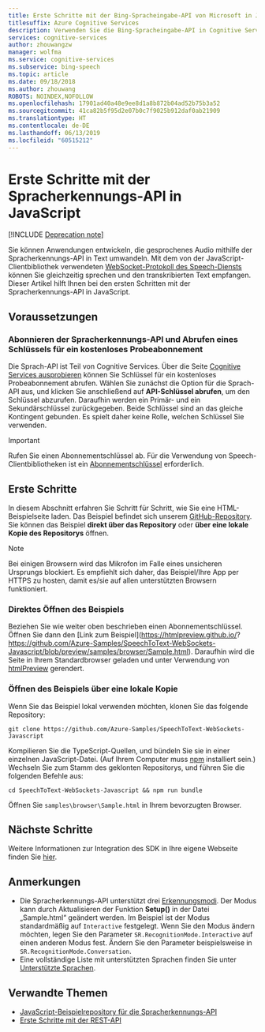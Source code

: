 ```yaml
---
title: Erste Schritte mit der Bing-Spracheingabe-API von Microsoft in JavaScript | Microsoft-Dokumentation
titlesuffix: Azure Cognitive Services
description: Verwenden Sie die Bing-Spracheingabe-API in Cognitive Services, um Anwendungen zu entwickeln, die gesprochene Audiosignale fortlaufend in Text konvertieren.
services: cognitive-services
author: zhouwangzw
manager: wolfma
ms.service: cognitive-services
ms.subservice: bing-speech
ms.topic: article
ms.date: 09/18/2018
ms.author: zhouwang
ROBOTS: NOINDEX,NOFOLLOW
ms.openlocfilehash: 17901ad40a48e9ee8d1a8b872b04ad52b75b3a52
ms.sourcegitcommit: 41ca82b5f95d2e07b0c7f9025b912daf0ab21909
ms.translationtype: HT
ms.contentlocale: de-DE
ms.lasthandoff: 06/13/2019
ms.locfileid: "60515212"
---
```

# <a name="get-started-with-the-speech-recognition-api-in-javascript"></a>Erste Schritte mit der Spracherkennungs-API in JavaScript

[!INCLUDE [Deprecation note](../../../../includes/cognitive-services-bing-speech-api-deprecation-note.md)]

Sie können Anwendungen entwickeln, die gesprochenes Audio mithilfe der Spracherkennungs-API in Text umwandeln. Mit dem von der JavaScript-Clientbibliothek verwendeten [WebSocket-Protokoll des Speech-Diensts](../API-Reference-REST/websocketprotocol.md) können Sie gleichzeitig sprechen und den transkribierten Text empfangen. Dieser Artikel hilft Ihnen bei den ersten Schritten mit der Spracherkennungs-API in JavaScript.

## <a name="prerequisites"></a>Voraussetzungen

### <a name="subscribe-to-the-speech-recognition-api-and-get-a-free-trial-subscription-key"></a>Abonnieren der Spracherkennungs-API und Abrufen eines Schlüssels für ein kostenloses Probeabonnement

Die Sprach-API ist Teil von Cognitive Services. Über die Seite [Cognitive Services ausprobieren](https://azure.microsoft.com/try/cognitive-services/) können Sie Schlüssel für ein kostenloses Probeabonnement abrufen. Wählen Sie zunächst die Option für die Sprach-API aus, und klicken Sie anschließend auf **API-Schlüssel abrufen**, um den Schlüssel abzurufen. Daraufhin werden ein Primär- und ein Sekundärschlüssel zurückgegeben. Beide Schlüssel sind an das gleiche Kontingent gebunden. Es spielt daher keine Rolle, welchen Schlüssel Sie verwenden.

> [!IMPORTANT]
> Rufen Sie einen Abonnementschlüssel ab. Für die Verwendung von Speech-Clientbibliotheken ist ein [Abonnementschlüssel](https://azure.microsoft.com/try/cognitive-services/) erforderlich.

## <a name="get-started"></a>Erste Schritte

In diesem Abschnitt erfahren Sie Schritt für Schritt, wie Sie eine HTML-Beispielseite laden. Das Beispiel befindet sich unserem [GitHub-Repository](https://github.com/Azure-Samples/SpeechToText-WebSockets-Javascript). Sie können das Beispiel **direkt über das Repository** oder **über eine lokale Kopie des Repositorys** öffnen.

> [!NOTE]
> Bei einigen Browsern wird das Mikrofon im Falle eines unsicheren Ursprungs blockiert. Es empfiehlt sich daher, das Beispiel/Ihre App per HTTPS zu hosten, damit es/sie auf allen unterstützten Browsern funktioniert.

### <a name="open-the-sample-directly"></a>Direktes Öffnen des Beispiels

Beziehen Sie wie weiter oben beschrieben einen Abonnementschlüssel. Öffnen Sie dann den [Link zum Beispiel](https://htmlpreview.github.io/? https://github.com/Azure-Samples/SpeechToText-WebSockets-Javascript/blob/preview/samples/browser/Sample.html). Daraufhin wird die Seite in Ihrem Standardbrowser geladen und unter Verwendung von [htmlPreview](https://github.com/htmlpreview/htmlpreview.github.com) gerendert.

### <a name="open-the-sample-from-a-local-copy"></a>Öffnen des Beispiels über eine lokale Kopie

Wenn Sie das Beispiel lokal verwenden möchten, klonen Sie das folgende Repository:

```
git clone https://github.com/Azure-Samples/SpeechToText-WebSockets-Javascript
```

Kompilieren Sie die TypeScript-Quellen, und bündeln Sie sie in einer einzelnen JavaScript-Datei. (Auf Ihrem Computer muss [npm](https://www.npmjs.com/) installiert sein.) Wechseln Sie zum Stamm des geklonten Repositorys, und führen Sie die folgenden Befehle aus:

```
cd SpeechToText-WebSockets-Javascript && npm run bundle
```

Öffnen Sie `samples\browser\Sample.html` in Ihrem bevorzugten Browser.

## <a name="next-steps"></a>Nächste Schritte

Weitere Informationen zur Integration des SDK in Ihre eigene Webseite finden Sie [hier](https://github.com/Azure-Samples/SpeechToText-WebSockets-Javascript).

## <a name="remarks"></a>Anmerkungen

- Die Spracherkennungs-API unterstützt drei [Erkennungsmodi](../concepts.md#recognition-modes). Der Modus kann durch Aktualisieren der Funktion **Setup()** in der Datei „Sample.html“ geändert werden. Im Beispiel ist der Modus standardmäßig auf `Interactive` festgelegt. Wenn Sie den Modus ändern möchten, legen Sie den Parameter `SR.RecognitionMode.Interactive` auf einen anderen Modus fest. Ändern Sie den Parameter beispielsweise in `SR.RecognitionMode.Conversation`.
- Eine vollständige Liste mit unterstützten Sprachen finden Sie unter [Unterstützte Sprachen](../API-Reference-REST/supportedlanguages.md).

## <a name="related-topics"></a>Verwandte Themen

- [JavaScript-Beispielrepository für die Spracherkennungs-API](https://github.com/Azure-Samples/SpeechToText-WebSockets-Javascript)
- [Erste Schritte mit der REST-API](GetStartedREST.md)
